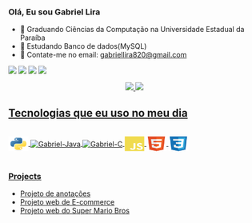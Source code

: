 ### Olá, Eu sou Gabriel Lira

- 🔭 Graduando Ciências da Computação na Universidade Estadual da Paraíba
- 🌱 Estudando Banco de dados(MySQL)
- 💬 Contate-me no email: gabriellira820@gmail.com

<div> 

  <a href="https://instagram.com/gabriel.lira__" target="_blank"><img src="https://img.shields.io/badge/-Instagram-%23E4405F?style=for-the-badge&logo=instagram&logoColor=white" target="_blank"></a>
 <a href="https://discord.com/Users/Gabriel_gln#5992" target="_blank"><img src="https://img.shields.io/badge/Discord-7289DA?style=for-the-badge&logo=discord&logoColor=white" target="_blank"></a> 
  <a href = "mailto:gabriellira820@gmail.com"><img src="https://img.shields.io/badge/-Gmail-%23333?style=for-the-badge&logo=gmail&logoColor=white" target="_blank"></a>
  <a href="https://www.linkedin.com/in/gabriel-lira-727a0523b" target="_blank"><img src="https://img.shields.io/badge/-LinkedIn-%230077B5?style=for-the-badge&logo=linkedin&logoColor=white" target="_blank"></a> 

<div align="center">
  <a href="https://github.com/Gabrielgln">
  <img height="180em" src="https://github-readme-stats.vercel.app/api?username=Gabrielgln&show_icons=true&theme=dark&include_all_commits=true&count_private=true"/>
  <img height="180em" src="https://github-readme-stats.vercel.app/api/top-langs/?username=Gabrielgln&layout=compact&langs_count=7&theme=dark"/>
</div>
  
 ## Tecnologias que eu uso no meu dia
    
<div style="display: inline_block"><br>
  <img align="center" alt="Gabriel-Python" height="30" width="40" src="https://raw.githubusercontent.com/devicons/devicon/master/icons/python/python-original.svg">
  <img align="center" alt="Gabriel-Java" height="30" width="40" src="https://cdn.jsdelivr.net/gh/devicons/devicon/icons/java/java-original.svg">
  <img align="center" alt="Gabriel-C" height="30" width="40" src="https://cdn.jsdelivr.net/gh/devicons/devicon/icons/c/c-original.svg">
  <img align="center" alt="Gabriel-Js" height="30" width="40" src="https://raw.githubusercontent.com/devicons/devicon/master/icons/javascript/javascript-plain.svg">
  <img align="center" alt="Gabriel-HTML" height="30" width="40" src="https://raw.githubusercontent.com/devicons/devicon/master/icons/html5/html5-original.svg">
  <img align="center" alt="Gabriel-CSS" height="30" width="40" src="https://raw.githubusercontent.com/devicons/devicon/master/icons/css3/css3-original.svg">
</div><br>
 
  
  
 
</div>
  
### Projects
  - <a href="https://github.com/Gabrielgln/TodoApp">Projeto de anotações</a>
  - <a href="https://gabrielgln.github.io/proway-computers/">Projeto web de E-commerce</a>
  - <a href="https://gabrielgln.github.io/projeto-mario/">Projeto web do Super Mario Bros</a>
  
  
  
 
